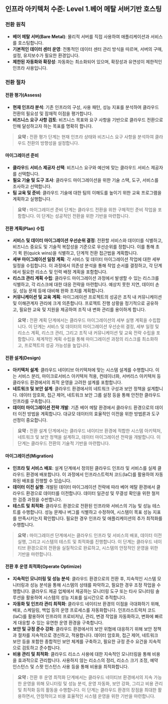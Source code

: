 ## 인프라 아키텍처 수준: Level 1.베어 메탈 서버기반 호스팅

### 전환 원칙
- **베어 메탈 서버(Bare Metal)**: 물리적 서버를 직접 사용하여 애플리케이션과 서비스를 호스팅합니다.
- **기본적인 데이터 센터 운영**: 전통적인 데이터 센터 관리 방식을 따르며, 서버의 구매, 설정, 유지보수가 필요한 환경입니다.
- **제한된 자동화와 확장성**: 자동화는 최소화되어 있으며, 확장성과 유연성이 제한적인 인프라 사용입니다.

### 전환 절차
#### 전환 평가(Assess)
- **현재 인프라 분석**: 기존 인프라의 구성, 사용 패턴, 성능 지표를 분석하여 클라우드 전환의 필요성 및 잠재적 이점을 평가합니다.
- **비즈니스 요구 사항 검토**: 비즈니스 목표와 요구 사항을 기반으로 클라우드 전환으로 인해 달성하고자 하는 목표를 명확히 합니다.

> **요약 :** 전환 평가 단계는 현재 인프라 상태와 비즈니스 요구 사항을 분석하여 클라우드 전환의 방향성을 설정합니다.

#### 마이그레이션 준비
- **클라우드 서비스 제공자 선택**: 비즈니스 요구와 예산에 맞는 클라우드 서비스 제공자를 선택합니다.
- **필요 기술 및 도구 조사**: 클라우드 마이그레이션을 위한 기술 스택, 도구, 서비스를 조사하고 선택합니다.
- **팀 교육 및 준비**: 클라우드 기술에 대한 팀의 이해도를 높이기 위한 교육 프로그램을 계획하고 실행합니다.

> **요약 :** 마이그레이션 준비 단계는 클라우드 전환을 위한 구체적인 준비 작업을 포함합니다. 이 단계는 성공적인 전환을 위한 기반을 마련합니다.

#### 전환 계획(Plan) 수립
- **서비스 및 데이터 마이그레이션 우선순위 결정**: 전환할 서비스와 데이터를 식별하고, 비즈니스 중요도 및 기술적 복잡성을 기준으로 우선순위를 정합니다. 이를 통해 초기 퀵 윈(quick wins)을 식별하고, 단계적 전환 접근법을 계획합니다.
- **세부 마이그레이션 일정 계획**: 각 서비스 및 데이터 마이그레이션 작업에 대한 세부 일정을 수립합니다. 이 과정에서 의존성 분석을 통해 작업 순서를 결정하고, 각 단계에서 필요한 리소스 및 인력 배정 계획을 포함합니다.
- **리스크 관리 계획 수립**: 클라우드 마이그레이션 과정에서 발생할 수 있는 리스크를 식별하고, 각 리스크에 대한 대응 전략을 마련합니다. 예상치 못한 지연, 데이터 손실, 성능 문제 등에 대비해 완화 조치를 계획합니다.
- **커뮤니케이션 및 교육 계획**: 마이그레이션 프로젝트의 성공은 조직 내 커뮤니케이션 및 이해관계자 관리에 크게 의존합니다. 프로젝트 진행 상황을 정기적으로 공유하고, 필요한 교육 및 지원을 제공하여 조직 내 변화 관리를 용이하게 합니다.

> **요약 :** 전환 계획 단계에서는 클라우드 마이그레이션의 세부 실행 계획을 수립합니다. 이 단계는 서비스 및 데이터의 마이그레이션 우선순위 결정, 세부 일정 및 리소스 계획, 리스크 관리, 그리고 조직 내 커뮤니케이션 및 교육 전략 수립을 포함합니다. 체계적인 계획 수립을 통해 마이그레이션 과정의 리스크를 최소화하고, 프로젝트의 성공 가능성을 높입니다.


#### 전환 설계(Design)
- **아키텍처 설계**: 클라우드 네이티브 아키텍처에 맞는 시스템 설계를 수행합니다. 이는 서비스 분리, 마이크로서비스 아키텍처 적용, 컨테이너화, 서버리스 아키텍처 등 클라우드 환경에서의 최적 운영을 고려한 설계를 포함합니다.
- **네트워크 및 보안 설계**: 클라우드 환경에서의 네트워크 구성과 보안 정책을 설계합니다. 데이터 암호화, 접근 제어, 네트워크 보안 그룹 설정 등을 통해 안전한 클라우드 인프라를 구축합니다.
- **데이터 마이그레이션 전략 개발**: 기존 베어 메탈 환경에서 클라우드 환경으로의 데이터 이전 방법을 계획합니다. 대규모 데이터의 효율적인 이전을 위한 방법론과 도구 선정이 중요합니다.

> **요약 :** 전환 설계 단계에서는 클라우드 네이티브 환경에 적합한 시스템 아키텍처, 네트워크 및 보안 정책을 설계하고, 데이터 마이그레이션 전략을 개발합니다. 이 단계는 클라우드 전환의 기술적 기반을 마련합니다.

#### 마이그레이션(Migration)
- **인프라 및 서비스 배포**: 설계 단계에서 정의된 클라우드 인프라 및 서비스를 실제 클라우드 환경에 배포합니다. 이 과정에서 인프라스트럭처 코드(IaC)를 활용하여 자동화된 배포를 진행할 수 있습니다.
- **데이터 이전 실행**: 개발된 데이터 마이그레이션 전략에 따라 베어 메탈 환경에서 클라우드 환경으로 데이터를 이전합니다. 데이터 일관성 및 무결성 확인을 위한 철저한 검증 과정을 수반합니다.
- **테스트 및 최적화**: 클라우드 환경으로 전환된 인프라와 서비스의 기능 및 성능 테스트를 수행합니다. 성능 문제나 버그를 식별하고 수정하여, 시스템이 목표 성능 지표를 만족시키는지 확인합니다. 필요한 경우 인프라 및 애플리케이션의 추가 최적화를 수행합니다.

> **요약 :** 마이그레이션 단계에서는 클라우드 인프라 및 서비스의 배포, 데이터 이전 실행, 그리고 시스템의 테스트 및 최적화를 진행합니다. 이 단계는 클라우드 네이티브 환경으로의 전환을 실질적으로 완료하고, 시스템의 안정적인 운영을 위한 기반을 마련합니다.


#### 전환 후 운영 최적화(Operate Optimize)
- **지속적인 모니터링 및 성능 분석**: 클라우드 환경으로의 전환 후, 지속적인 시스템 모니터링과 성능 분석을 통해 시스템의 상태를 파악하고, 필요한 경우 조정 작업을 수행합니다. 클라우드 제공 업체에서 제공하는 모니터링 도구 또는 타사 모니터링 솔루션을 활용하여 시스템의 성능 지표를 실시간으로 추적합니다.
- **자동화 및 인프라 관리 최적화**: 클라우드 네이티브 환경의 이점을 극대화하기 위해, 배포, 스케일링, 백업 등의 운영 프로세스를 자동화합니다. 인프라스트럭처 코드(IaC)를 활용하여 인프라의 프로비저닝, 관리, 변경 작업을 자동화하고, 변화에 빠르게 대응할 수 있는 유연한 운영 환경을 구축합니다.
- **보안 및 규정 준수 강화**: 클라우드 환경에서의 보안 위협에 대응하기 위해 보안 정책과 절차를 지속적으로 갱신하고, 적용합니다. 데이터 암호화, 접근 제어, 네트워크 보안 등을 포함한 종합적인 보안 체계를 구축하고, 필요한 규정 준수 요건을 지속적으로 검토하고 준수합니다.
- **비용 관리 및 최적화**: 클라우드 리소스 사용에 대한 지속적인 모니터링을 통해 비용을 효과적으로 관리합니다. 사용하지 않는 리소스의 정리, 리소스 크기 조정, 예약 인스턴스 및 스팟 인스턴스 사용 등을 통해 비용을 최적화합니다.

> **요약 :** 전환 후 운영 최적화 단계에서는 클라우드 네이티브 환경에서의 지속 가능한 운영을 위해 모니터링 및 성능 분석, 운영 자동화, 보안 강화, 그리고 비용 관리 및 최적화 등의 활동을 수행합니다. 이 단계는 클라우드 환경의 장점을 최대한 활용하면서, 안정적이고 비용 효율적인 시스템 운영을 위한 기반을 마련합니다.
